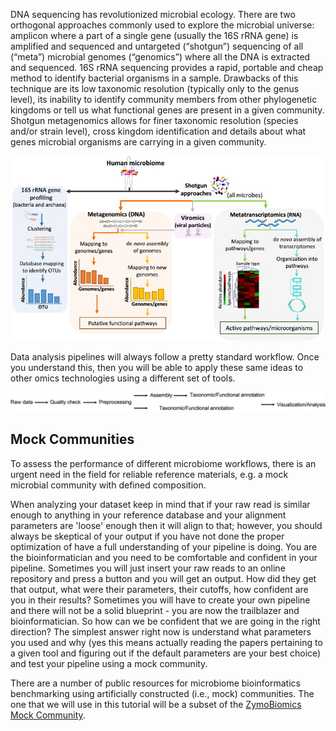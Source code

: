 DNA sequencing has revolutionized microbial ecology. There are two orthogonal approaches commonly used to explore the microbial universe: amplicon where a part of a single gene (usually the 16S rRNA gene) is amplified and sequenced and untargeted (“shotgun”) sequencing of all (“meta”) microbial genomes (“genomics”) where all the DNA is extracted and sequenced. 16S rRNA sequencing provides a rapid, portable and cheap method to identify bacterial organisms in a sample. Drawbacks of this technique are its low taxonomic resolution (typically only to the genus level), its inability to identify community members from other phylogenetic kingdoms or tell us what functional genes are present in a given community. Shotgun metagenomics allows for finer taxonomic resolution (species and/or strain level), cross kingdom identification and details about what genes microbial organisms are carrying in a given community.

<p align="center">
 <img src="./figures/shotgun.jpg" width="500">
</p>

Data analysis pipelines will always follow a pretty standard workflow. Once you understand this, then you will be able to apply these same ideas to other omics technologies using a different set of tools. 


<p align="center">
 <img src="./figures/workflow.jpg" width="800">
</p>

## Mock Communities
To assess the performance of different microbiome workflows, there is an urgent need in the field for reliable reference materials, e.g. a mock microbial community with defined composition. 

When analyzing your dataset keep in mind that if your raw read is similar enough to anything in your reference database and your alignment parameters are 'loose' enough then it will align to that; however, you should always be skeptical of your output if you have not done the proper optimization of have a full understanding of your pipeline is doing. You are the bioinformatician and you need to be comfortable and confident in your pipeline. Sometimes you will just insert your raw reads to an online repository and press a button and you will get an output. How did they get that output, what were their parameters, their cutoffs, how confident are you in their results? Sometimes you will have to create your own pipeline and there will not be a solid blueprint - you are now the trailblazer and bioinformatician. So how can we be confident that we are going in the right direction? The simplest answer right now is understand what parameters you used and why (yes this means actually reading the papers pertaining to a given tool and figuring out if the default parameters are your best choice) and test your pipeline using a mock community.

There are a number of public resources for microbiome bioinformatics benchmarking using artificially constructed (i.e., mock) communities. The one that we will use in this tutorial will be a subset of the [ZymoBiomics Mock Community](https://www.zymoresearch.com/blogs/blog/zymobiomics-microbial-standards-optimize-your-microbiomics-workflow). 


